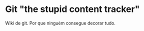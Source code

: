 Git "the stupid content tracker"
================================

Wiki de git. Por que ninguém consegue decorar tudo.

